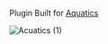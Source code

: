 Plugin Built for [Aquatics](https://discord.gg/dWVyd68C5e)

![Acuatics (1)](https://github.com/user-attachments/assets/be404401-1955-4c04-a5ea-5e36dea9f649)
